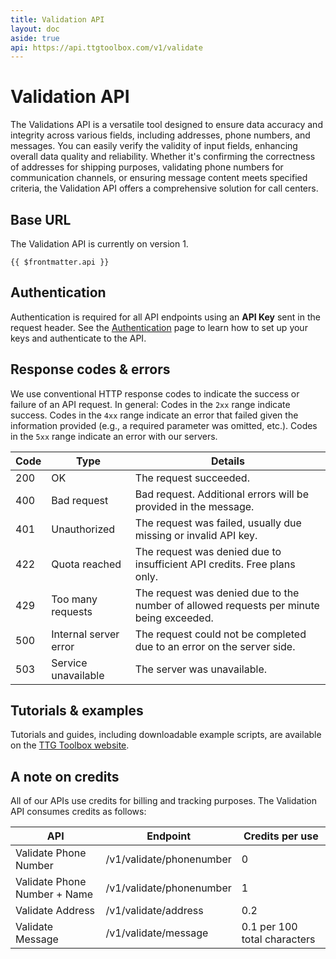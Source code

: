 ```yaml
---
title: Validation API
layout: doc
aside: true
api: https://api.ttgtoolbox.com/v1/validate
---
```


# Validation API

The Validations API is a versatile tool designed to ensure data accuracy and integrity across various fields, including addresses, phone numbers, and messages. You can easily verify the validity of input fields, enhancing overall data quality and reliability. Whether it's confirming the correctness of addresses for shipping purposes, validating phone numbers for communication channels, or ensuring message content meets specified criteria, the Validation API offers a comprehensive solution for call centers.

## Base URL

The Validation API is currently on version 1.

```js-vue
{{ $frontmatter.api }}
```

## Authentication

Authentication is required for all API endpoints using an **API Key** sent in the request header. See the [Authentication](/library/agent-assist/authentication) page to learn how to set up your keys and authenticate to the API.

## Response codes & errors

We use conventional HTTP response codes to indicate the success or failure of an API request. In general: Codes in the `2xx` range indicate success. Codes in the `4xx` range indicate an error that failed given the information provided (e.g., a required parameter was omitted, etc.). Codes in the `5xx` range indicate an error with our servers.

| Code | Type                  | Details                                                                                 |
| ---- | --------------------- | --------------------------------------------------------------------------------------- |
| 200  | OK                    | The request succeeded.                                                                  |
| 400  | Bad request           | Bad request. Additional errors will be provided in the message.                         |
| 401  | Unauthorized          | The request was failed, usually due missing or invalid API key.                         |
| 422  | Quota reached         | The request was denied due to insufficient API credits. Free plans only.                |
| 429  | Too many requests     | The request was denied due to the number of allowed requests per minute being exceeded. |
| 500  | Internal server error | The request could not be completed due to an error on the server side.                  |
| 503  | Service unavailable   | The server was unavailable.                                                             |

## Tutorials & examples

Tutorials and guides, including downloadable example scripts, are available on the [TTG Toolbox website](https://ttgtoolbox.com).

## A note on credits

All of our APIs use credits for billing and tracking purposes. The Validation API consumes credits as follows:

| API                          | Endpoint                 | Credits per use                    |
| ---------------------------- | ------------------------ | ---------------------------------- |
| Validate Phone Number        | /v1/validate/phonenumber | 0 <Badge type="tip" text="free" /> |
| Validate Phone Number + Name | /v1/validate/phonenumber | 1                                  |
| Validate Address             | /v1/validate/address     | 0.2                                |
| Validate Message             | /v1/validate/message     | 0.1 per 100 total characters       |
